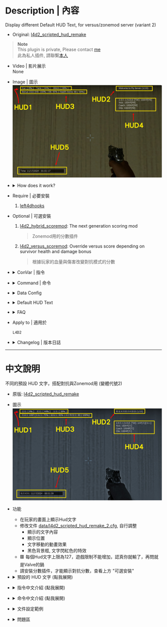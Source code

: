 # Description | 內容
Display different Default HUD Text, for versus/zonemod server (variant 2)

* Original: [l4d2_scripted_hud_remake](/L4D_插件/Server_伺服器/l4d2_scripted_hud_remake)

> __Note__ <br/>
This plugin is private, Please contact [me](https://github.com/fbef0102/Game-Private_Plugin#私人插件列表-private-plugins-list)<br/>
此為私人插件, 請聯繫[本人](https://github.com/fbef0102/Game-Private_Plugin#私人插件列表-private-plugins-list)

* Video | 影片展示
<br/>None

* Image | 圖示
	<br/>![l4d2_scripted_hud_remake_1](image/l4d2_scripted_hud_remake_1.jpg)

* <details><summary>How does it work?</summary>

	* Display HUD Text on player's screen
	* Adjust each hud in file [data/l4d2_scripted_hud_remake_2.cfg](data/l4d2_scripted_hud_remake_2.cfg),
		* Custom text
		* Position
		* Animated movement 
		* Background, blink from white to red
	* 🟥 The limit of each HUD text is up to 127 characters. (Go ask Valve)
	* To display score and bonus, you must install scoremod plugin, see "Optional" below
</details>

* Require | 必要安裝
	1. [left4dhooks](https://forums.alliedmods.net/showthread.php?t=321696)

* Optional | 可選安裝
	1. [l4d2_hybrid_scoremod](https://github.com/SirPlease/L4D2-Competitive-Rework/blob/master/addons/sourcemod/scripting/l4d2_hybrid_scoremod.sp): The next generation scoring mod
		> Zonemod用的分數插件
	2. [l4d2_versus_scoremod](https://github.com/fbef0102/Game-Private_Plugin/tree/main/L4D_插件/Versus_%E5%B0%8D%E6%8A%97%E6%A8%A1%E5%BC%8F/l4d2_versus_scoremod): Override versus score depending on survivor health and damage bonus
		> 根據玩家的血量與傷害改變對抗模式的分數

* <details><summary>ConVar | 指令</summary>

	* cfg/sourcemod/l4d2_scripted_hud_remake_2.cfg
		```php
		// Enable/Disable the plugin.
		// 0 = Disable, 1 = Enable.
		l4d2_scripted_hud_remake_2_enable "1"

		// Display text language
		// 0=English, 1=Chinese 中文.
		l4d2_scripted_hud_remake_2_language "1"
		```
</details>

* <details><summary>Command | 命令</summary>

	* **Reload the data file and refreash hud (Access: ADMFLAG_ROOT)**
		```php
		sm_l4d2_scripted_hud_remake_reload_data
		```
</details>

* <details><summary>Data Config</summary>
  
	* [data/l4d2_scripted_hud_remake_2.cfg](data/l4d2_scripted_hud_remake_2.cfg)
		> Manual in this file, click for more details...
</details>

* <details><summary>Default HUD Text</summary>

	* HUD 1: 
		1. Cur: [XX%] Tank: [XX%] Witch: [XX%]
	* HUD 2: 
		2. Server HostName + Server Slots
	* HUD 3: 
		3. Bonus XX [HB: XX%% | DB: XX%% | Pills: XX / XX%%]
	* HUD 4: 
		1. Survivor HP status + has pill or not + incap count
	* HUD 5: 
		1. System Data + Time
</details>

* <details><summary>FAQ</summary>

	* How to switch HUD Text?
		* Modify ```Display``` key-value in data file

	* How to switch HUD position?
		* Modify ```x_pos``` key-value in data file
		* Modify ```y_pos``` key-value in data file
		<br/>![l4d2_scripted_hud_remake_0](image/l4d2_scripted_hud_remake_0.jpg)

	* How to write message in HUD text as I want?
		1. Modify ```Texts``` key-value in data file

	* Why hud disappear or being cut?	
		* The limit of each HUD text is up to 127 characters.
		* Hud position depends on Gaming Monitor Resolutions
</details>

* Apply to | 適用於
	```
	L4D2
	```

* <details><summary>Changelog | 版本日誌</summary>

	* 1.2h-v2 (2024-11-16)
		* l4d2_scripted_hud_remake "v1.2h (2024-11-16)" variant 2
		* Change hud 1~5 display text

	* Original
		* [l4d2_scripted_hud_remake](/L4D_插件/Server_伺服器/l4d2_scripted_hud_remake)
</details>

- - - -
# 中文說明
不同的預設 HUD 文字，搭配對抗與Zonemod用 (變體代號2)

* 原版: [l4d2_scripted_hud_remake](/L4D_插件/Server_伺服器/l4d2_scripted_hud_remake)

* 圖示
	<br/>![zho/l4d2_scripted_hud_remake_1](image/zho/l4d2_scripted_hud_remake_1.jpg)

* 功能
	* 在玩家的畫面上顯示Hud文字
	* 修改文件 [data/l4d2_scripted_hud_remake_2.cfg](data/l4d2_scripted_hud_remake_2.cfg), 自行調整
		* 顯示的文字內容
		* 顯示位置
		* 文字移動的動畫效果
		* 黑色背景框, 文字閃紅色的特效
	* 🟥 每個Hud文字上限為127，遊戲限制不能增加，認真你就輸了，再問就是Valve的鍋
	* 請安裝分數插件，才能顯示對抗分數，查看上方 "可選安裝"

* <details><summary>預設的 HUD 文字 (點我展開)</summary>

	* HUD 1:
		1. 進度: [XX%] 坦克: [XX%] 女巫: [XX%]
	* HUD 2: 
		1. 房名 + 伺服器人數
	* HUD 3: 
		1. 獎勵分 XX [實血分: XX%% | 倒地分: XX%% | 藥分: XX / XX%%]
	* HUD 4: 
		1. 玩家血量狀態 + 是否有藥丸 + 倒地次數
	* HUD 5:
		1. 服務器的日期與時間
</details>

* <details><summary>指令中文介紹 (點我展開)</summary>

	* cfg/sourcemod/l4d2_scripted_hud_remake_2.cfg
		```php
		// 0=關閉插件, 1=啟動插件
		l4d2_scripted_hud_remake_2_enable "1"

		// HUD顯示何種語言文字
		// 0=English, 1=Chinese 中文.
		l4d2_scripted_hud_remake_2_language "1"
		```
</details>

* <details><summary>命令中文介紹 (點我展開)</summary>

	* **重載data文件並刷新所有Huds (權限: ADMFLAG_ROOT)**
		```php
		sm_l4d2_scripted_hud_remake_reload_data
		```
</details>

* <details><summary>文件設定範例</summary>
  
	* [data/l4d2_scripted_hud_remake_2.cfg](data/l4d2_scripted_hud_remake_2.cfg)
		> 內有中文說明，可點擊查看
</details>

* <details><summary>問題區</summary>

	* 如何更換預設的 HUD 文字?
		* 在data文件裡請修改 ```Display``

	* 如何改變 HUD 位置?
		* 在data文件裡修改 ```x_pos```
		* 在data文件裡修改 ```y_pos``` 
		<br/>![l4d2_scripted_hud_remake_0](image/l4d2_scripted_hud_remake_0.jpg)

	* 如何修改在 HUD 加入自己寫的文字?
		* 在data文件裡修改 ```Texts```

	* 為何 HUD 會移位或被切掉?	
		* 每個Hud文字上限為127，遊戲限制不能增加，認真你就輸了
		* 根據玩家自己的遊戲分辨率，看到的Hud位置會有不同，請斟酌修改位置
</details>